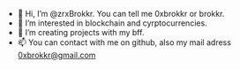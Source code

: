 - 👋 Hi, I’m @zrxBrokkr. You can tell me 0xbrokkr or brokkr.
- 👀 I’m interested in blockchain and cyrptocurrencies. 
- 💞️ I’m creating projects with my bff. 
- 📫 You can contact with me on github, also my mail adress 0xbrokkr@gmail.com

